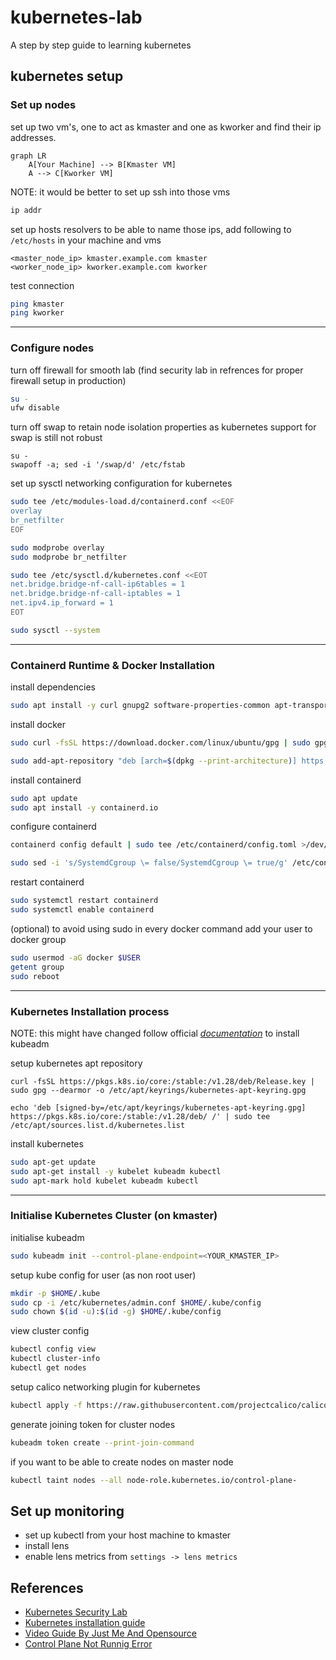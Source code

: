 # kubernetes-lab
A step by step guide to learning kubernetes

## kubernetes setup

### Set up nodes

set up two vm's, one to act as kmaster and one as kworker and find their ip addresses. 
```mermaid
graph LR
    A[Your Machine] --> B[Kmaster VM]
    A --> C[Kworker VM]
```

NOTE: it would be better to set up ssh into those vms
```sh
ip addr
```

set up hosts resolvers to be able to name those ips, add following to `/etc/hosts` in your machine and vms
```
<master_node_ip> kmaster.example.com kmaster
<worker_node_ip> kworker.example.com kworker
```

test connection 
```sh
ping kmaster
ping kworker
```

---

### Configure nodes

turn off firewall for smooth lab (find security lab in refrences for proper firewall setup in production)
```sh
su -
ufw disable
```
turn off swap to retain node isolation properties as kubernetes support for swap is still not robust
```
su -
swapoff -a; sed -i '/swap/d' /etc/fstab
```
set up sysctl networking configuration for kubernetes
```sh
sudo tee /etc/modules-load.d/containerd.conf <<EOF
overlay
br_netfilter
EOF
```
```sh
sudo modprobe overlay
sudo modprobe br_netfilter
```
```sh
sudo tee /etc/sysctl.d/kubernetes.conf <<EOT
net.bridge.bridge-nf-call-ip6tables = 1
net.bridge.bridge-nf-call-iptables = 1
net.ipv4.ip_forward = 1
EOT
```
```sh
sudo sysctl --system
```

---

### Containerd Runtime & Docker Installation

install dependencies
```sh
sudo apt install -y curl gnupg2 software-properties-common apt-transport-https ca-certificates
```

install docker
```sh
sudo curl -fsSL https://download.docker.com/linux/ubuntu/gpg | sudo gpg --dearmour -o /etc/apt/trusted.gpg.d/docker.gpg
```
```sh
sudo add-apt-repository "deb [arch=$(dpkg --print-architecture)] https://download.docker.com/linux/ubuntu $(lsb_release -cs) stable"
```

install containerd
```sh
sudo apt update
sudo apt install -y containerd.io
```

configure containerd
```sh
containerd config default | sudo tee /etc/containerd/config.toml >/dev/null 2>&1
```
```sh
sudo sed -i 's/SystemdCgroup \= false/SystemdCgroup \= true/g' /etc/containerd/config.toml
```
restart containerd
```sh
sudo systemctl restart containerd
sudo systemctl enable containerd
```

(optional) to avoid using sudo in every docker command add your user to docker group
```sh
sudo usermod -aG docker $USER
getent group
sudo reboot
```

---

### Kubernetes Installation process

NOTE: this might have changed follow official [_documentation_](https://kubernetes.io/docs/setup/production-environment/tools/kubeadm/install-kubeadm/) to install kubeadm

setup kubernetes apt repository
```
curl -fsSL https://pkgs.k8s.io/core:/stable:/v1.28/deb/Release.key | sudo gpg --dearmor -o /etc/apt/keyrings/kubernetes-apt-keyring.gpg
```
```
echo 'deb [signed-by=/etc/apt/keyrings/kubernetes-apt-keyring.gpg] https://pkgs.k8s.io/core:/stable:/v1.28/deb/ /' | sudo tee /etc/apt/sources.list.d/kubernetes.list
```
install kubernetes
```sh
sudo apt-get update
sudo apt-get install -y kubelet kubeadm kubectl
sudo apt-mark hold kubelet kubeadm kubectl
```

---

### Initialise Kubernetes Cluster (on kmaster)

initialise kubeadm
```sh
sudo kubeadm init --control-plane-endpoint=<YOUR_KMASTER_IP>
```

setup kube config for user (as non root user)
```sh
mkdir -p $HOME/.kube
sudo cp -i /etc/kubernetes/admin.conf $HOME/.kube/config
sudo chown $(id -u):$(id -g) $HOME/.kube/config
```

view cluster config
```sh
kubectl config view
kubectl cluster-info
kubectl get nodes
```

setup calico networking plugin for kubernetes
```sh
kubectl apply -f https://raw.githubusercontent.com/projectcalico/calico/v3.26.0/manifests/calico.yaml
```

generate joining token for cluster nodes
```sh
kubeadm token create --print-join-command
```

if you want to be able to create nodes on master node
```sh
kubectl taint nodes --all node-role.kubernetes.io/control-plane-
```

## Set up monitoring

- set up kubectl from your host machine to kmaster
- install lens
- enable lens metrics from `settings -> lens metrics`


## References
- [Kubernetes Security Lab](https://devopstales.github.io/kubernetes/k8s-security/#use-firewalld)
- [Kubernetes installation guide](https://www.linuxtechi.com/install-kubernetes-on-ubuntu-22-04/?unapproved=53072&moderation-hash=e2092ea8dd88b10870083b1ae3784777#comment-53072)
- [Video Guide By Just Me And Opensource](https://www.youtube.com/watch?v=Araf8JYQn3w&list=PL34sAs7_26wNBRWM6BDhnonoA5FMERax0)
- [Control Plane Not Runnig Error](https://k21academy.com/docker-kubernetes/container-runtime-is-not-running/#:~:text=This%20is%20a%20common%20issue,toml%20file.)